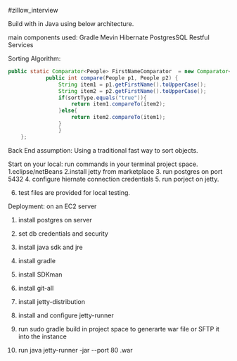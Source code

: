 #zillow_interview


Build with in Java using below architecture.

main components used:
Gradle
Mevin
Hibernate
PostgresSQL
Restful Services


Sorting Algorithm:

```java
public static Comparator<People> FirstNameComparator  = new Comparator<People>() {
			public int compare(People p1, People p2) {
				String item1 = p1.getFirstName().toUpperCase();
				String item2 = p2.getFirstName().toUpperCase();
				if(sortType.equals("true")){
					return item1.compareTo(item2);
				}else{
					return item2.compareTo(item1);
				}
				}
	};
```

Back End assumption: Using a traditional fast way to sort objects.

Start on your local: 
run commands in your terminal project space.
1.eclipse/netBeans
2.install jetty from marketplace
3. run postgres on port 5432
4. configure hiernate connection credentials
5. run porject on jetty.

6. test files are provided for local testing. 


Deployment: on an EC2 server
1. install postgres on server
2. set db credentials and security

3. install java sdk and jre
4. install gradle
5. install SDKman
6. install git-all
7. install jetty-distribution
8. install and configure jetty-runner
9. run sudo gradle build in project space to generarte war file or SFTP it into the instance
10. run java jetty-runner -jar --port 80 .war
